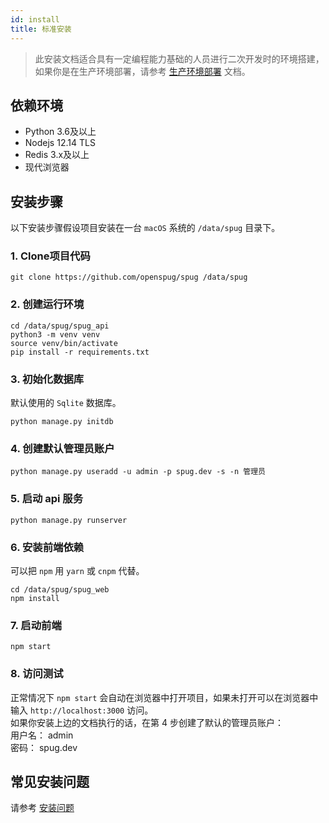 ```yaml
---
id: install
title: 标准安装
---
```


> 此安装文档适合具有一定编程能力基础的人员进行二次开发时的环境搭建，如果你是在生产环境部署，请参考 [生产环境部署](/docs/deploy-product) 文档。

## 依赖环境

- Python 3.6及以上
- Nodejs 12.14 TLS
- Redis 3.x及以上
- 现代浏览器

## 安装步骤
以下安装步骤假设项目安装在一台 `macOS` 系统的 `/data/spug` 目录下。

### 1. Clone项目代码

```shell script
git clone https://github.com/openspug/spug /data/spug
```

### 2. 创建运行环境
```shell script
cd /data/spug/spug_api
python3 -m venv venv
source venv/bin/activate
pip install -r requirements.txt
```

### 3. 初始化数据库
默认使用的 `Sqlite` 数据库。
```shell script
python manage.py initdb
````
### 4. 创建默认管理员账户
```shell script
python manage.py useradd -u admin -p spug.dev -s -n 管理员
```

### 5. 启动 api 服务
```shell script
python manage.py runserver
```
    
### 6. 安装前端依赖
可以把 `npm` 用 `yarn` 或 `cnpm` 代替。
```shell script
cd /data/spug/spug_web
npm install
```

### 7. 启动前端
```shell script
npm start
```

### 8. 访问测试
正常情况下 `npm start` 会自动在浏览器中打开项目，如果未打开可以在浏览器中输入 `http://localhost:3000` 访问。  
如果你安装上边的文档执行的话，在第 4 步创建了默认的管理员账户：  
用户名： admin  
密码： spug.dev


## 常见安装问题
请参考 [安装问题](/docs/install-error)